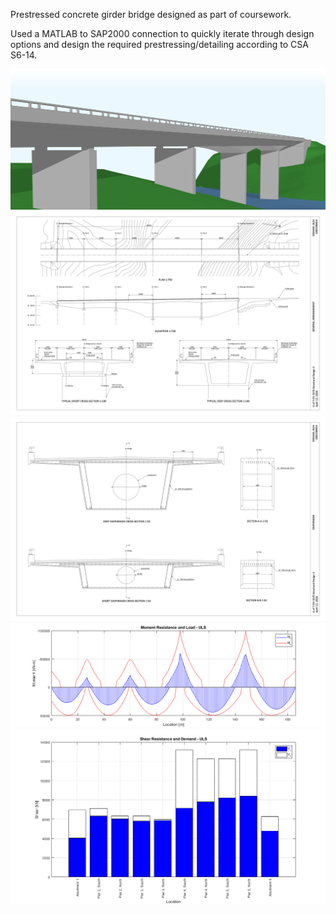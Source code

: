 Prestressed concrete girder bridge designed as part of coursework.

Used a MATLAB to SAP2000 connection to quickly iterate through design options and design the required prestressing/detailing according to CSA S6-14.

![](/page/magnetawan/cover.png)
![](/page/magnetawan/general_arrangement.png)
![](/page/magnetawan/diaphragm.png)
![](/page/magnetawan/ULS.png)
![](/page/magnetawan/shear.png)